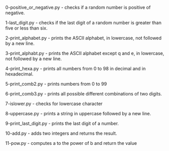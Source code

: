 0-positive_or_negative.py - checks if a random number is positive of negative.

1-last_digit.py - checks if the last digit of a random number is greater than five or less than six.

2-print_alphabet.py - prints the ASCII alphabet, in lowercase, not followed by a new line.

3-print_alphabt.py - prints the ASCII alphabet except q and e, in lowercase, not followed by a new line.

4-print_hexa.py - prints all numbers from 0 to 98 in decimal and in hexadecimal.

5-print_comb2.py - prints numbers from 0 to 99

6-print_comb3.py - prints all possible different combinations of two digits.

7-islower.py - checks for lowercase character

8-uppercase.py -  prints a string in uppercase followed by a new line.

9-print_last_digit.py - prints the last digit of a number.

10-add.py - adds two integers and returns the result.

11-pow.py - computes a to the power of b and return the value
